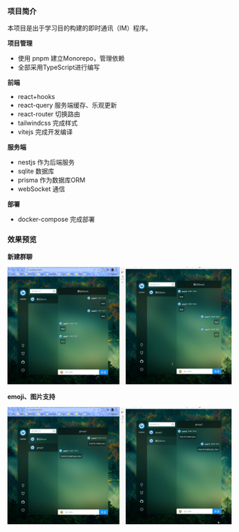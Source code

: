 ### 项目简介
本项目是出于学习目的构建的即时通讯（IM）程序。

**项目管理**
* 使用 pnpm 建立Monorepo，管理依赖
* 全部采用TypeScript进行编写

**前端**
* react+hooks
* react-query 服务端缓存、乐观更新
* react-router 切换路由
* tailwindcss 完成样式
* vitejs 完成开发编译

**服务端**
* nestjs 作为后端服务
* sqlite 数据库
* prisma 作为数据库ORM
* webSocket 通信

**部署**
* docker-compose 完成部署

### 效果预览

**新建群聊**

![message](./docs/image/message.webp)


**emoji、图片支持**

![image-support](./docs/image/image-support.webp)